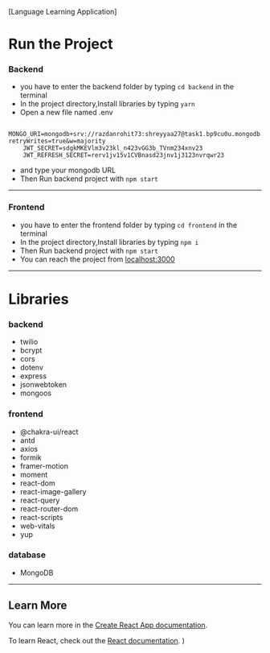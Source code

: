 [Language Learning Application]
# Run the Project

### Backend

- you have to enter the backend folder by typing `cd backend` in the terminal
- In the project directory,Install libraries by typing `yarn`
- Open a new file named .env

```environment
    MONGO_URI=mongodb+srv://razdanrohit73:shreyyaa27@task1.bp9cu0u.mongodb.net/?retryWrites=true&w=majority
    JWT_SECRET=sdgkMKEVlm3v23kl_n423vGG3b_TVnm234xnv23
    JWT_REFRESH_SECRET=rerv1jv15v1CVBnasd23jnv1j3123nvrqwr23
```

- and type your mongodb URL
- Then Run backend project with `npm start`

---

### Frontend

- you have to enter the frontend folder by typing `cd frontend` in the terminal
- In the project directory,Install libraries by typing `npm i`
- Then Run backend project with `npm start`
- You can reach the project from [localhost:3000](http://localhost:3000/)

---

# Libraries

### backend

- twilio
- bcrypt
- cors
- dotenv
- express
- jsonwebtoken
- mongoos

### frontend

- @chakra-ui/react
- antd
- axios
- formik
- framer-motion
- moment
- react-dom
- react-image-gallery
- react-query
- react-router-dom
- react-scripts
- web-vitals
- yup

### database

- MongoDB

---

## Learn More

You can learn more in the [Create React App documentation](https://facebook.github.io/create-react-app/docs/getting-started).

To learn React, check out the [React documentation](https://reactjs.org/).
)
